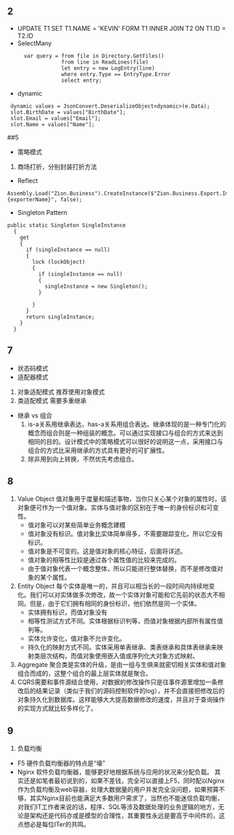 ## 2
  * UPDATE T1 SET T1.NAME = 'KEVIN' FORM T1 INNER JOIN T2 ON T1.ID = T2.ID
  * SelectMany
    ```
      var query = from file in Directory.GetFiles()
                  from line in ReadLines(file)
                  let entry = new LogEntry(line)
                  where entry.Type == EntryType.Error
                  select entry;
    ```
   *  dynamic
   ```
    dynamic values = JsonConvert.DeserializeObject<dynamic>(e.Data);
    slot.BirthDate = values["BirthDate"];
    slot.Email = values["Email"];
    slot.Name = values["Name"];
   ```
##5
  * 策略模式
  1. 商场打折，分别封装打折方法
  * Reflect
  ```
  Assembly.Load("Zion.Business").CreateInstance($"Zion.Business.Export.Impl.{exporterName}", false);
  ```
  * Singleton Pattern
  ```
  public static Singleton SingleInstance
    {
      get
      {
        if (singleInstance == null)
        {
          lock (lockObject)
          {
            if (singleInstance == null)
            {
              singleInstance = new Singleton();
            }

          }
        }
        return singleInstance;
      }
    }
  ```
  
  ## 7
  * 状态码模式
  * 适配器模式
  1. 对象适配模式 推荐使用对象模式
  2. 类适配模式  需要多重继承
  * 继承 vs 组合
    1. is-a关系用继承表达，has-a关系用组合表达。继承体现的是一种专门化的概念而组合则是一种组装的概念。可以通过实现接口与组合的方式来达到相同的目的。设计模式中的策略模式可以很好的说明这一点，采用接口与组合的方式比采用继承的方式具有更好的可扩展性。
    2. 除非用到向上转换，不然优先考虑组合。
    
 ## 8
 1. Value Object 值对象用于度量和描述事物，当你只关心某个对象的属性时，该对象便可作为一个值对象。实体与值对象的区别在于唯一的身份标识和可变性。
    * 值对象可以对某些简单业务概念建模
    * 值对象没有标识。值对象比实体简单得多，不需要跟踪变化，所以它没有标识。
    * 值对象是不可变的。这是值对象的核心特征，后面将详述。
    * 值对象的相等性比较是通过各个属性值的比较来完成的。
    * 由于值对象代表一个概念整体，所以只能进行整体替换，而不是修改值对象的某个属性。
 2. Entity Object 每个实体是唯一的，并且可以相当长的一段时间内持续地变化。我们可以对实体做多次修改，故一个实体对象可能和它先前的状态大不相同。但是，由于它们拥有相同的身份标识，他们依然是同一个实体。
    * 实体拥有标识，而值对象没有
    * 相等性测试方式不同。实体根据标识判等，而值对象根据内部所有属性值判等。
    * 实体允许变化，值对象不允许变化。
    * 持久化的映射方式不同。实体采用单表继承、类表继承和具体表继承来映射类层次结构，而值对象使用嵌入值或序列化大对象方式映射。
 3. Aggregate 聚合类是实体的升级，是由一组与生俱来就密切相关实体和值对象组合而成的，这整个组合的最上层实体就是聚合。
 4. CQRS需要和事件源结合使用，对数据的修改操作只是往事件源里增加一条修改后的结果记录（类似于我们的源码控制软件的log），并不会直接把修改后的对象持久化到数据库。这样能够大大提高数据修改的速度，并且对于查询操作的实现方式就比较多样化了。
 
 ## 9
 1. 负载均衡
  * F5 硬件负载均衡器的特点是“壕”
  * Nginx 软件负载均衡器，能够更好地根据系统与应用的状况来分配负载。
  其实还是如笔者最初说到的，如果不差钱，完全可以直接上F5，同时配以Nginx作为负载均衡及web容器，处理大数据量的用户并发完全没问题，如果预算不够，其实Nginx目前也能满足大多数用户需求了，当然也不能迷信负载均衡，对我们IT工作者来说的话，程序、SQL等涉及数据处理的业务逻辑的地方，无论是架构还是代码亦或是模型的合理性，其重要性永远是要高于中间件的，这点想必是每位ITer的共鸣。
